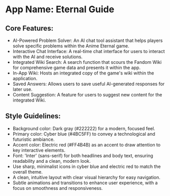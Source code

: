 # **App Name**: Eternal Guide

## Core Features:

- AI-Powered Problem Solver: An AI chat tool assistant that helps players solve specific problems within the Anime Eternal game.
- Interactive Chat Interface: A real-time chat interface for users to interact with the AI and receive solutions.
- Integrated Wiki Search: A search function that scours the Fandom Wiki for comprehensive game data and presents it within the app.
- In-App Wiki: Hosts an integrated copy of the game's wiki within the application.
- Saved Answers: Allows users to save useful AI-generated responses for later use.
- Content Suggestion: A feature for users to suggest new content for the integrated Wiki.

## Style Guidelines:

- Background color: Dark gray (#222222) for a modern, focused feel.
- Primary color: Cyber blue (#4BC5FF) to convey a technological and futuristic ambiance.
- Accent color: Electric red (#FF4B4B) as an accent to draw attention to key interactive elements.
- Font: 'Inter' (sans-serif) for both headlines and body text, ensuring readability and a clean, modern look.
- Use sharp, minimalist icons in cyber blue and electric red to match the overall theme.
- A clean, intuitive layout with clear visual hierarchy for easy navigation.
- Subtle animations and transitions to enhance user experience, with a focus on smoothness and responsiveness.
